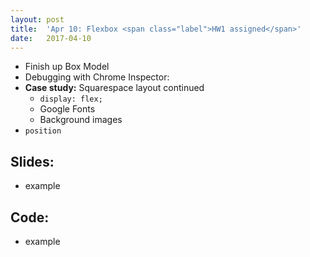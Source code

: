 ```yaml
---
layout: post
title:  'Apr 10: Flexbox <span class="label">HW1 assigned</span>'
date:   2017-04-10
---
```


- Finish up Box Model
- Debugging with Chrome Inspector:
- **Case study:** Squarespace layout continued
  - `display: flex;`
  - Google Fonts
  - Background images
- `position`

<!--more-->

## Slides:
- example

## Code:
- example
